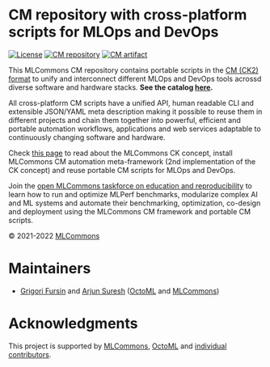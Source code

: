 # CM repository with cross-platform scripts for MLOps and DevOps

[![License](https://img.shields.io/badge/License-Apache%202.0-green)](https://github.com/mlcommons/ck/tree/master/cm)
[![CM repository](https://img.shields.io/badge/Collective%20Mind-compatible-blue)](https://github.com/mlcommons/ck)
[![CM artifact](https://img.shields.io/badge/Artifact-automated%20and%20reusable-blue)](https://github.com/mlcommons/ck)

This MLCommons CM repository contains portable scripts
in the [CM (CK2) format](https://github.com/mlcommons/ck) to unify and interconnect 
different MLOps and DevOps tools acrossd diverse software and hardware stacks.
**See the catalog [here](https://github.com/mlcommons/ck/tree/master/cm-mlops/script).**

All cross-platform СM scripts have a unified API, human readable CLI and extensible JSON/YAML meta description
making it possible to reuse them in different projects and chain them together 
into powerful, efficient and portable automation workflows, applications and web services
adaptable to continuously changing software and hardware.

Check [this page](https://github.com/mlcommons/ck) to read about the MLCommons CK concept,
install MLCommons CM automation meta-framework (2nd implementation of the CK concept)
and reuse portable CM scripts for MLOps and DevOps.

Join the [open MLCommons taskforce on education and reproducibility](../docs/mlperf-education-workgroup.md) 
to learn how to run and optimize MLPerf benchmarks, modularize complex AI and ML systems 
and automate their benchmarking, optimization, co-design and deployment using the MLCommons CM framework 
and portable CM scripts.


&copy; 2021-2022 [MLCommons](https://mlcommons.org)<br>

# Maintainers

* [Grigori Fursin](https://cKnowledge.io/cf@gfursin) and [Arjun Suresh](https://www.linkedin.com/in/arjunsuresh) 
  ([OctoML](https://octoml.ai) and [MLCommons](https://mlcommons.org))

# Acknowledgments

This project is supported by [MLCommons](https://mlcommons.org), [OctoML](https://octoml.ai) 
and [individual contributors](https://github.com/mlcommons/ck/blob/master/CONTRIBUTING.md).

